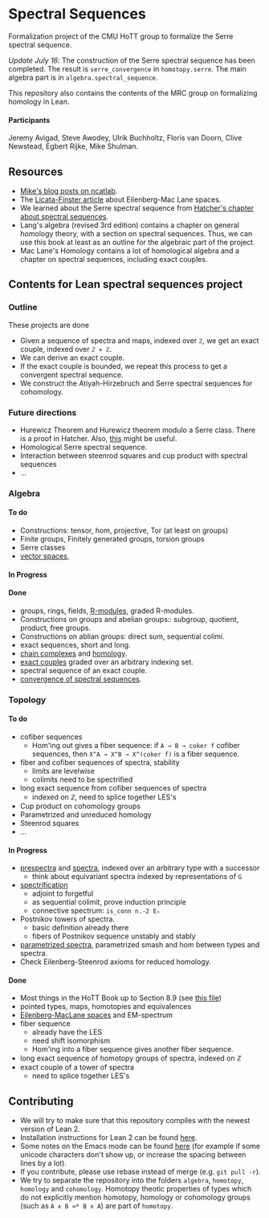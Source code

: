 # Spectral Sequences

Formalization project of the CMU HoTT group to formalize the Serre spectral sequence.

*Update July 16*: The construction of the Serre spectral sequence has been completed. The result is `serre_convergence` in `homotopy.serre`.
The main algebra part is in `algebra.spectral_sequence`.

This repository also contains the contents of the MRC group on formalizing homology in Lean.

#### Participants
Jeremy Avigad, Steve Awodey, Ulrik Buchholtz, Floris van Doorn, Clive Newstead, Egbert Rijke, Mike Shulman.

## Resources
- [Mike's blog posts on ncatlab](https://ncatlab.org/homotopytypetheory/show/spectral+sequences).
- The [Licata-Finster article](http://dlicata.web.wesleyan.edu/pubs/lf14em/lf14em.pdf) about Eilenberg-Mac Lane spaces.
- We learned about the Serre spectral sequence from [Hatcher's chapter about spectral sequences](https://www.math.cornell.edu/~hatcher/SSAT/SSATpage.html).
- Lang's algebra (revised 3rd edition) contains a chapter on general homology theory, with a section on spectral sequences. Thus, we can use this book at least as an outline for the algebraic part of the project.
- Mac Lane's Homology contains a lot of homological algebra and a chapter on spectral sequences, including exact couples.

## Contents for Lean spectral sequences project

### Outline

These projects are done

- Given a sequence of spectra and maps, indexed over `ℤ`, we get an exact couple, indexed over `ℤ × ℤ`.
- We can derive an exact couple.
- If the exact couple is bounded, we repeat this process to get a convergent spectral sequence.
- We construct the Atiyah-Hirzebruch and Serre spectral sequences for cohomology.

### Future directions
- Hurewicz Theorem and Hurewicz theorem modulo a Serre class. There is a proof in Hatcher. Also, [this](http://www.math.uni-frankfurt.de/~johannso/SkriptAll/SkriptTopAlg/SkriptTopCW/homotop12.pdf) might be useful.
- Homological Serre spectral sequence.
- Interaction between steenrod squares and cup product with spectral sequences
- ...

### Algebra

#### To do
- Constructions: tensor, hom, projective, Tor (at least on groups)
- Finite groups, Finitely generated groups, torsion groups
- Serre classes
- [vector spaces](http://ncatlab.org/nlab/show/vector+space),

#### In Progress


#### Done
- groups, rings, fields, [R-modules](http://ncatlab.org/nlab/show/module), graded R-modules.
- Constructions on groups and abelian groups:: subgroup, quotient, product, free groups.
- Constructions on ablian groups: direct sum, sequential colimi.
- exact sequences, short and long.
- [chain complexes](http://ncatlab.org/nlab/show/chain+complex) and [homology](http://ncatlab.org/nlab/show/homology).
- [exact couples](http://ncatlab.org/nlab/show/exact+couple) graded over an arbitrary indexing set.
- spectral sequence of an exact couple.
- [convergence of spectral sequences](http://ncatlab.org/nlab/show/spectral+sequence#ConvergenceOfSpectralSequences).

### Topology

#### To do
- cofiber sequences
  + Hom'ing out gives a fiber sequence: if `A → B → coker f` cofiber
    sequences, then `X^A → X^B → X^(coker f)` is a fiber sequence.
- fiber and cofiber sequences of spectra, stability
  + limits are levelwise
  + colimits need to be spectrified
- long exact sequence from cofiber sequences of spectra
  + indexed on ℤ, need to splice together LES's
- Cup product on cohomology groups
- Parametrized and unreduced homology
- Steenrod squares
- ...

#### In Progress
- [prespectra](http://ncatlab.org/nlab/show/spectrum+object) and [spectra](http://ncatlab.org/nlab/show/spectrum), indexed over an arbitrary type with a successor
  + think about equivariant spectra indexed by representations of `G`
- [spectrification](http://ncatlab.org/nlab/show/higher+inductive+type#spectrification)
  + adjoint to forgetful
  + as sequential colimit, prove induction principle
  + connective spectrum: `is_conn n.-2 Eₙ`
- Postnikov towers of spectra.
  + basic definition already there
  + fibers of Postnikov sequence unstably and stably
- [parametrized spectra](http://ncatlab.org/nlab/show/parametrized+spectrum), parametrized smash and hom between types and spectra.
- Check Eilenberg-Steenrod axioms for reduced homology.


#### Done
- Most things in the HoTT Book up to Section 8.9 (see [this file](https://github.com/leanprover/lean/blob/master/hott/book.md))
- pointed types, maps, homotopies and equivalences
- [Eilenberg-MacLane spaces](http://ncatlab.org/nlab/show/Eilenberg-Mac+Lane+space) and EM-spectrum
- fiber sequence
  + already have the LES
  + need shift isomorphism
  + Hom'ing into a fiber sequence gives another fiber sequence.
- long exact sequence of homotopy groups of spectra, indexed on ℤ
- exact couple of a tower of spectra
  + need to splice together LES's

## Contributing
- We will try to make sure that this repository compiles with the newest version of Lean 2.
- Installation instructions for Lean 2 can be found [here](https://github.com/leanprover/lean2).
- Some notes on the Emacs mode can be found [here](https://github.com/leanprover/lean2/blob/master/src/emacs/README.md) (for example if some unicode characters don't show up, or increase the spacing between lines by a lot).
- If you contribute, please use rebase instead of merge (e.g. `git pull -r`).
- We try to separate the repository into the folders `algebra`, `homotopy`, `homology` and `cohomology`. Homotopy theotic properties of types which do not explicitly mention homotopy, homology or cohomology groups (such as `A ∧ B ≃* B ∧ A`) are part of `homotopy`.